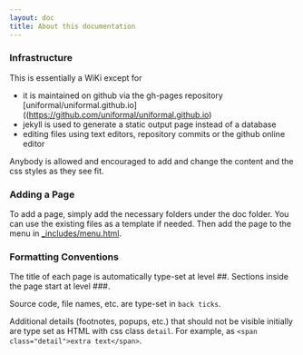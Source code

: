 ```yaml
---
layout: doc
title: About this documentation
---
```


### Infrastructure

This is essentially a WiKi except for

* it is maintained on github via the gh-pages repository [uniformal/uniformal.github.io]((https://github.com/uniformal/uniformal.github.io)
* jekyll is used to generate a static output page instead of a database
* editing files using text editors, repository commits or the github online editor

Anybody is allowed and encouraged to add and change the content and the css styles as they see fit. 

### Adding a Page

To add a page, simply add the necessary folders under the doc folder. You can 
use the existing files as a template if needed. Then add the page to the menu
in [\_includes/menu.html](https://github.com/uniformal/uniformal.github.io/edit/master/_includes/menu.html). 

### Formatting Conventions

The title of each page is automatically type-set at level ##.
Sections inside the page start at level ###.

Source code, file names, etc. are type-set in `back ticks`.

Additional details (footnotes, popups, etc.) that should not be visible initially are type set as HTML with css class `detail`. <span class="detail">For example, as `<span class="detail">extra text</span>`.</span>